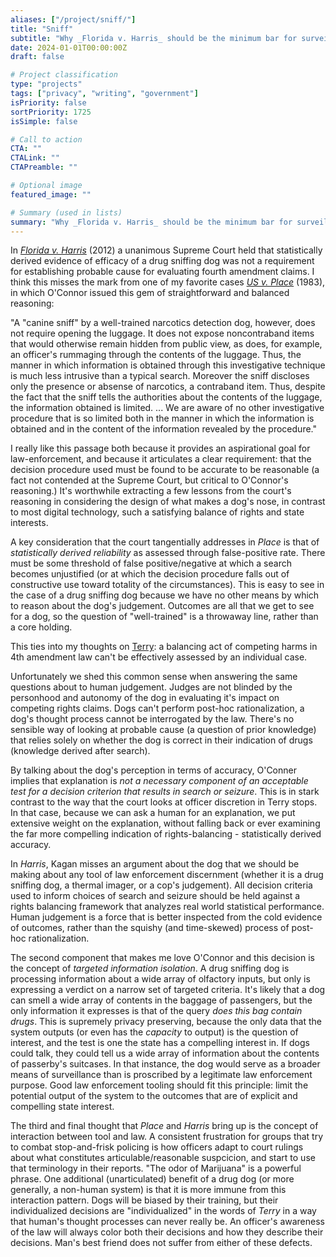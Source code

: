 ```yaml
---
aliases: ["/project/sniff/"]
title: "Sniff"
subtitle: "Why _Florida v. Harris_ should be the minimum bar for surveillance"
date: 2024-01-01T00:00:00Z
draft: false

# Project classification
type: "projects"
tags: ["privacy", "writing", "government"]
isPriority: false 
sortPriority: 1725
isSimple: false

# Call to action
CTA: ""
CTALink: ""
CTAPreamble: ""

# Optional image
featured_image: ""

# Summary (used in lists)
summary: "Why _Florida v. Harris_ should be the minimum bar for surveillance"
---
```


In _[Florida v. Harris](https://en.wikipedia.org/wiki/Florida_v._Harris#Decision)_ (2012) a unanimous Supreme Court held that statistically derived evidence of efficacy of a drug sniffing dog was not a requirement for establishing probable cause for evaluating fourth amendment claims. I think this misses the mark from one of my favorite cases _[US v. Place](https://en.wikipedia.org/wiki/United_States_v._Place)_ (1983), in which O'Connor issued this gem of straightforward and balanced reasoning:

"A "canine sniff" by a well-trained narcotics detection dog, however, does not require opening the luggage. It does not expose noncontraband items that would otherwise remain hidden from public view, as does, for example, an officer's rummaging through the contents of the luggage. Thus, the manner in which information is obtained through this investigative technique is much less intrusive than a typical search. Moreover the sniff discloses only the presence or absense of narcotics, a contraband item. Thus, despite the fact that the sniff tells the authorities about the contents of the luggage, the information obtained is limited. ... We are aware of no other investigative procedure that is so limited both in the manner in which the information is obtained and in the content of the information revealed by the procedure."

I really like this passage both because it provides an aspirational goal for law-enforcement, and because it articulates a clear requirement: that the decision procedure used must be found to be accurate to be reasonable (a fact not contended at the Supreme Court, but critical to O'Connor's reasoning.) It's worthwhile extracting a few lessons from the court's reasoning in considering the design of what makes a dog's nose, in contrast to most digital technology, such a satisfying balance of rights and state interests.

A key consideration that the court tangentially addresses in _Place_ is that of _statistically derived reliability_ as assessed through false-positive rate. There must be some threshold of false positive/negative at which a search becomes unjustified (or at which the decision procedure falls out of constructive use toward totality of the circumstances). This is easy to see in the case of a drug sniffing dog because we have no other means by which to reason about the dog's judgement. Outcomes are all that we get to see for a dog, so the question of "well-trained" is a throwaway line, rather than a core holding.

This ties into my thoughts on [Terry](../terry): a balancing act of competing harms in 4th amendment law can't be effectively assessed by an individual case.

Unfortunately we shed this common sense when answering the same questions about to human judgement. Judges are not blinded by the personhood and autonomy of the dog in evaluating it's impact on competing rights claims. Dogs can't perform post-hoc rationalization, a dog's thought process cannot be interrogated by the law. There's no sensible way of looking at probable cause (a question of prior knowledge) that relies solely on whether the dog is correct in their indication of drugs (knowledge derived after search). 

By talking about the dog's perception in terms of accuracy, O'Conner implies that explanation is _not a necessary component of an acceptable test for a decision criterion that results in search or seizure_. This is in stark contrast to the way that the court looks at officer discretion in Terry stops. In that case, because we can ask a human for an explanation, we put extensive weight on the explanation, without falling back or ever examining the far more compelling indication of rights-balancing - statistically derived accuracy.

In _Harris_, Kagan misses an argument about the dog that we should be making about any tool of law enforcement discernment (whether it is a drug sniffing dog, a thermal imager, or a cop's judgement). All decision criteria used to inform choices of search and seizure should be held against a rights balancing framework that analyzes real world statistical performance. Human judgement is a force that is better inspected from the cold evidence of outcomes, rather than the squishy (and time-skewed) process of post-hoc rationalization.

The second component that makes me love O'Connor and this decision is the concept of _targeted information isolation_. A drug sniffing dog is processing information about a wide array of olfactory inputs, but only is expressing a verdict on a narrow set of targeted criteria. It's likely that a dog can smell a wide array of contents in the baggage of passengers, but the only information it expresses is that of the query _does this bag contain drugs_. This is supremely privacy preserving, because the only data that the system outputs (or even has the _capacity_ to output) is the question of interest, and the test is one the state has a compelling interest in. If dogs could talk, they could tell us a wide array of information about the contents of passerby's suitcases. In that instance, the dog would serve as a broader means of surveillance than is proscribed by a legitimate law enforcement purpose. Good law enforcement tooling should fit this principle: limit the potential output of the system to the outcomes that are of explicit and compelling state interest.

The third and final thought that _Place_ and _Harris_ bring up is the concept of interaction between tool and law. A consistent frustration for groups that try to combat stop-and-frisk policing is how officers adapt to court rulings about what constitutes articulable/reasonable suspcicion, and start to use that terminology in their reports. "The odor of Marijuana" is a powerful phrase. One additional (unarticulated) benefit of a drug dog (or more generally, a non-human system) is that it is more immune from this interaction pattern. Dogs will be biased by their training, but their individualized decisions are "individualized" in the words of _Terry_ in a way that human's thought processes can never really be. An officer's awareness of the law will always color both their decisions and how they describe their decisions. Man's best friend does not suffer from either of these defects.
